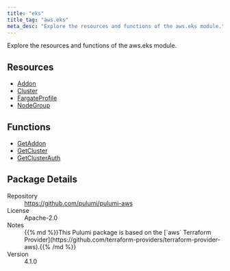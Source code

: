 ```yaml
---
title: "eks"
title_tag: "aws.eks"
meta_desc: "Explore the resources and functions of the aws.eks module."
---
```


<!-- WARNING: this file was generated by Pulumi Docs Generator. -->
<!-- Do not edit by hand unless you're certain you know what you are doing! -->

Explore the resources and functions of the aws.eks module.

<h2 id="resources">Resources</h2>
<ul class="api">
    <li><a href="addon" title="Addon"><span class="symbol resource"></span>Addon</a></li>
    <li><a href="cluster" title="Cluster"><span class="symbol resource"></span>Cluster</a></li>
    <li><a href="fargateprofile" title="FargateProfile"><span class="symbol resource"></span>FargateProfile</a></li>
    <li><a href="nodegroup" title="NodeGroup"><span class="symbol resource"></span>NodeGroup</a></li>
</ul>

<h2 id="functions">Functions</h2>
<ul class="api">
    <li><a href="getaddon" title="GetAddon"><span class="symbol function"></span>GetAddon</a></li>
    <li><a href="getcluster" title="GetCluster"><span class="symbol function"></span>GetCluster</a></li>
    <li><a href="getclusterauth" title="GetClusterAuth"><span class="symbol function"></span>GetClusterAuth</a></li>
</ul>

<h2 id="package-details">Package Details</h2>
<dl class="package-details">
	<dt>Repository</dt>
	<dd><a href="https://github.com/pulumi/pulumi-aws">https://github.com/pulumi/pulumi-aws</a></dd>
	<dt>License</dt>
	<dd>Apache-2.0</dd>
	<dt>Notes</dt>
	<dd>{{% md %}}This Pulumi package is based on the [`aws` Terraform Provider](https://github.com/terraform-providers/terraform-provider-aws).{{% /md %}}</dd>
	<dt>Version</dt>
	<dd>4.1.0</dd>
</dl>

